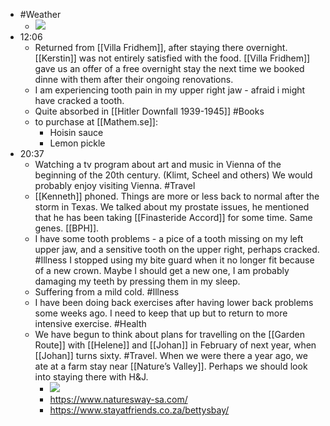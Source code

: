 - #Weather
    - ![](https://firebasestorage.googleapis.com/v0/b/firescript-577a2.appspot.com/o/imgs%2Fapp%2FDavidsroam%2FUiiE3qrirJ.jpeg?alt=media&token=31aa7793-f654-435e-a2f2-c55a88b5666a)
- 12:06
    - Returned from [[Villa Fridhem]], after staying there overnight. [[Kerstin]] was not entirely satisfied with the food. [[Villa Fridhem]] gave us an offer of a free overnight stay the next time we booked dinne with them after their ongoing renovations.
    - I am experiencing tooth pain in my upper right jaw - afraid i might have cracked a tooth.
    - Quite absorbed in [[Hitler Downfall 1939-1945]] #Books
    - to purchase at [[Mathem.se]]:
        - Hoisin sauce
        - Lemon pickle
- 20:37
    - Watching a tv program about art and music in Vienna of the beginning of the 20th century. (Klimt, Scheel and others) We would probably enjoy visiting Vienna. #Travel
    - [[Kenneth]] phoned. Things are more or less back to normal after the storm in Texas. We talked about my prostate issues, he mentioned that he has been taking [[Finasteride Accord]] for some time. Same genes. [[BPH]].
    - I have some tooth problems - a pice of a tooth missing on my left upper jaw, and a sensitive tooth on the upper right, perhaps cracked. #Illness I stopped using my bite guard when it no longer fit because of a new crown. Maybe I should get a new one, I am probably damaging my teeth by pressing them in my sleep.
    - Suffering from a mild cold. #Illness
    - I have been doing back exercises after having lower back problems some weeks ago. I need to keep that up but to return to more intensive exercise. #Health
    - We have begun to think about plans for  travelling on the [[Garden Route]] with [[Helene]] and [[Johan]] in February of next year, when [[Johan]] turns sixty. #Travel. When we were there a year ago, we ate at a farm stay near [[Nature’s Valley]]. Perhaps we should look into staying there with H&J.
        - ![](https://firebasestorage.googleapis.com/v0/b/firescript-577a2.appspot.com/o/imgs%2Fapp%2FDavidsroam%2FVvmYCEdYDA.jpeg?alt=media&token=34aff2c3-a2df-4143-8568-c50020b9d52c)
        - https://www.naturesway-sa.com/
        - https://www.stayatfriends.co.za/bettysbay/
